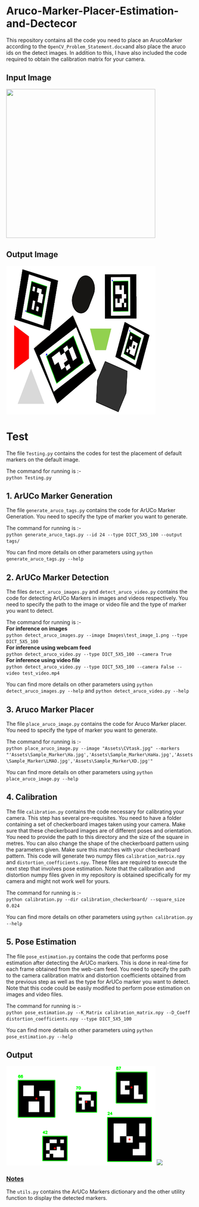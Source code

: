 # Aruco-Marker-Placer-Estimation-and-Dectecor

This repository contains all the code you need to place an ArucoMarker
according to the `OpenCV_Problem_Statement.docx`and also place the aruco 
ids on the detect images. In addition to this, I have also 
included the code required to obtain the calibration matrix for your 
camera.

## Input Image
<img src = '[Aruco-Marker-Placer-and-Detector/Assets/CVtask.jpg](https://github.com/RajaBabu15/Aruco-Marker-Placer-and-Detector/blob/a4dd675e7cdc21c4862b4c86ba595be4b8bbef03/Aruco-Marker-Placer-and-Detector/Assets/CVtask.jpg)' width=400 height=400>

## Output Image
<img src = 'Assets\CVtask_Output.jpg' width=400 height=400>

# Test
The file `Testing.py` contains the codes for test the placement of default markers
on the default image.

The command for running is :-  
`python Testing.py`

## 1. ArUCo Marker Generation
The file `generate_aruco_tags.py` contains the code for ArUCo Marker Generation.
You need to specify the type of marker you want to generate.

The command for running is :-  
`python generate_aruco_tags.py --id 24 --type DICT_5X5_100 --output tags/`

You can find more details on other parameters using `python generate_aruco_tags.py --help`

## 2. ArUCo Marker Detection
The files `detect_aruco_images.py` and `detect_aruco_video.py` contains the code for detecting
ArUCo Markers in images and videos respectively. You need to specify the path to the image or 
video file and the type of marker you want to detect.

The command for running is :-  
**For inference on images**   
`python detect_aruco_images.py --image Images\test_image_1.png --type DICT_5X5_100`  
**For inference using webcam feed**  
`python detect_aruco_video.py --type DICT_5X5_100 --camera True `  
**For inference using video file**   
`python detect_aruco_video.py --type DICT_5X5_100 --camera False --video test_video.mp4`  

You can find more details on other parameters using `python detect_aruco_images.py --help`
and `python detect_aruco_video.py --help`

## 3. Aruco Marker Placer
The file `place_aruco_image.py` contains the code for Aruco Marker placer.
You need to specify the type of marker you want to generate.

The command for running is :-  
`python place_aruco_image.py --image "Assets\CVtask.jpg" --markers "'Assets\Sample_Marker\Ha.jpg','Assets\Sample_Marker\HaHa.jpg','Assets\Sample_Marker\LMAO.jpg','Assets\Sample_Marker\XD.jpg'"`

You can find more details on other parameters using `python place_aruco_image.py --help`

## 4. Calibration
The file `calibration.py` contains the code necessary for calibrating your camera. This step 
has several pre-requisites. You need to have a folder containing a set of checkerboard images 
taken using your camera. Make sure that these checkerboard images are of different poses and 
orientation. You need to provide the path to this directory and the size of the square in metres. 
You can also change the shape of the checkerboard pattern using the parameters given. Make sure this
matches with your checkerboard pattern. This code will generate two numpy files `calibration_matrix.npy` and `distortion_coefficients.npy`. These files are required to execute the next step that involves pose estimation. 
Note that the calibration and distortion numpy files given in my repository is obtained specifically for my camera 
and might not work well for yours.   

The command for running is :-  
`python calibration.py --dir calibration_checkerboard/ --square_size 0.024`

You can find more details on other parameters using `python calibration.py --help`  

## 5. Pose Estimation  
The file `pose_estimation.py` contains the code that performs pose estimation after detecting the 
ArUCo markers. This is done in real-time for each frame obtained from the web-cam feed. You need to specify 
the path to the camera calibration matrix and distortion coefficients obtained from the previous step as well 
as the type for ArUCo marker you want to detect. Note that this code could be easily modified to perform 
pose estimation on images and video files.  

The command for running is :-  
`python pose_estimation.py --K_Matrix calibration_matrix.npy --D_Coeff distortion_coefficients.npy --type DICT_5X5_100`  


You can find more details on other parameters using `python pose_estimation.py --help`  

## Output

<img src ='Images/output_sample.png' width = 400>  

<img src ='Images/pose_output.gif'>

### <ins>Notes</ins>
The `utils.py` contains the ArUCo Markers dictionary and the other utility function to display the detected markers.
